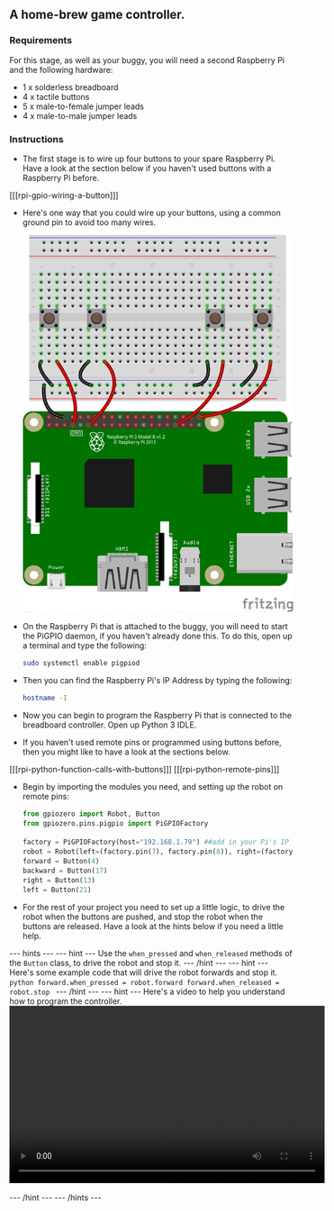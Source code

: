 ## A home-brew game controller.

### Requirements
For this stage, as well as your buggy, you will need a second Raspberry Pi and the following hardware:
- 1 x solderless breadboard
- 4 x tactile buttons
- 5 x male-to-female jumper leads
- 4 x male-to-male jumper leads 

### Instructions

- The first stage is to wire up four buttons to your spare Raspberry Pi. Have a look at the section below if you haven't used buttons with a Raspberry Pi before.

[[[rpi-gpio-wiring-a-button]]]

- Here's one way that you could wire up your buttons, using a common ground pin to avoid too many wires.

	![wiring](images/button_controller.png)

- On the Raspberry Pi that is attached to the buggy, you will need to start the PiGPIO daemon, if you haven't already done this. To do this, open up a terminal and type the following:

	```bash
	sudo systemctl enable pigpiod
	```
- Then you can find the Raspberry Pi's IP Address by typing the following:

	```bash
	hostname -I
	```
	
- Now you can begin to program the Raspberry Pi that is connected to the breadboard controller. Open up Python 3 IDLE.

- If you haven't used remote pins or programmed using buttons  before, then you might like to have a look at the sections below.

[[[rpi-python-function-calls-with-buttons]]]
[[[rpi-python-remote-pins]]]

- Begin by importing the modules you need, and setting up the robot on remote pins:

	```python
	from gpiozero import Robot, Button
	from gpiozero.pins.pigpio import PiGPIOFactory

	factory = PiGPIOFactory(host="192.168.1.79") ##add in your Pi's IP here
	robot = Robot(left=(factory.pin(7), factory.pin(8)), right=(factory.pin(9), factory.pin(10)))
	forward = Button(4)
	backward = Button(17)
	right = Button(13)
	left = Button(21)
	```
- For the rest of your project you need to set up a little logic, to drive the robot when the buttons are pushed, and stop the robot when the buttons are released. Have a look at the hints below if you need a little help.

--- hints --- --- hint ---
Use the `when_pressed` and `when_released` methods of the `Button` class, to drive the robot and stop it.
--- /hint --- --- hint ---
Here's some example code that will drive the robot forwards and stop it.
	```python
	forward.when_pressed = robot.forward
	forward.when_released = robot.stop
	```
--- /hint --- --- hint ---
Here's a video to help you understand how to program the controller.
<video width="560" height="315" controls>
<source src="images/home-brew-remote.webm" type="video/webm">
Your browser does not support WebM video, try FireFox or Chrome
</video>

--- /hint --- --- /hints ---
